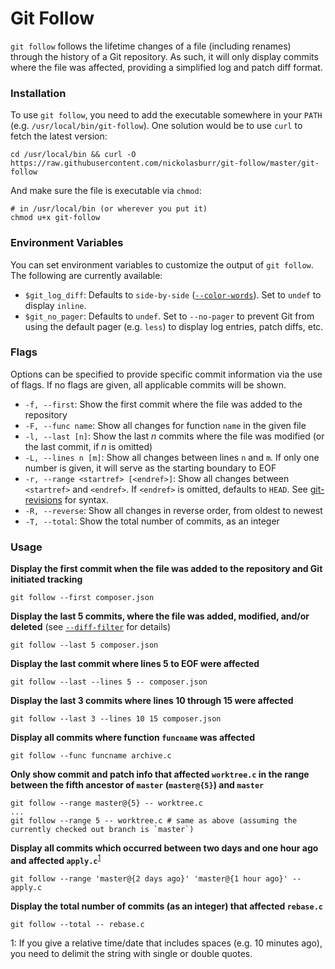 # Git Follow

`git follow` follows the lifetime changes of a file (including renames) through the history of a Git repository. As such, it will only display commits where the file was affected, providing a simplified log and patch diff format.

### Installation

To use `git follow`, you need to add the executable somewhere in your `PATH` (e.g. `/usr/local/bin/git-follow`). One solution would be to use `curl` to fetch the latest version:

```shell
cd /usr/local/bin && curl -O https://raw.githubusercontent.com/nickolasburr/git-follow/master/git-follow
```

And make sure the file is executable via `chmod`:

```shell
# in /usr/local/bin (or wherever you put it)
chmod u+x git-follow
```

### Environment Variables

You can set environment variables to customize the output of `git follow`. The following are currently available:

+ `$git_log_diff`: Defaults to `side-by-side` ([`--color-words`](https://git-scm.com/docs/git-log#git-log---color-wordsltregexgt)). Set to `undef` to display `inline`.
+ `$git_no_pager`: Defaults to `undef`. Set to `--no-pager` to prevent Git from using the default pager (e.g. `less`) to display log entries, patch diffs, etc.

### Flags

Options can be specified to provide specific commit information via the use of flags. If no flags are given, all applicable commits will be shown.

+ `-f, --first`: Show the first commit where the file was added to the repository
+ `-F, --func name`: Show all changes for function `name` in the given file
+ `-l, --last [n]`: Show the last _n_ commits where the file was modified (or the last commit, if _n_ is omitted)
+ `-L, --lines n [m]`: Show all changes between lines `n` and `m`. If only one number is given, it will serve as the starting boundary to EOF
+ `-r, --range <startref> [<endref>]`: Show all changes between `<startref>` and `<endref>`. If `<endref>` is omitted, defaults to `HEAD`. See [git-revisions](https://git-scm.com/docs/gitrevisions#_specifying_revisions) for syntax.
+ `-R, --reverse`: Show all changes in reverse order, from oldest to newest
+ `-T, --total`: Show the total number of commits, as an integer

### Usage

**Display the first commit when the file was added to the repository and Git initiated tracking**

```shell
git follow --first composer.json
```

**Display the last 5 commits, where the file was added, modified, and/or deleted** (see [`--diff-filter`](https://git-scm.com/docs/git-log#git-log---diff-filterACDMRTUXB82308203) for details)

```shell
git follow --last 5 composer.json
```

**Display the last commit where lines 5 to EOF were affected**

```shell
git follow --last --lines 5 -- composer.json
```

**Display the last 3 commits where lines 10 through 15 were affected**

```shell
git follow --last 3 --lines 10 15 composer.json
```

**Display all commits where function `funcname` was affected**

```shell
git follow --func funcname archive.c
```

**Only show commit and patch info that affected `worktree.c` in the range between the fifth ancestor of `master` (`master@{5}`) and `master`**

```shell
git follow --range master@{5} -- worktree.c
...
git follow --range 5 -- worktree.c # same as above (assuming the currently checked out branch is `master`)
```

**Display all commits which occurred between two days and one hour ago and affected `apply.c`**<sup>[1](#relative-format)</sup>

```shell
git follow --range 'master@{2 days ago}' 'master@{1 hour ago}' -- apply.c
```

**Display the total number of commits (as an integer) that affected `rebase.c`**

```shell
git follow --total -- rebase.c
```

<a name="#relative-format">1</a>: If you give a relative time/date that includes spaces (e.g. 10 minutes ago), you need to delimit the string with single or double quotes.
